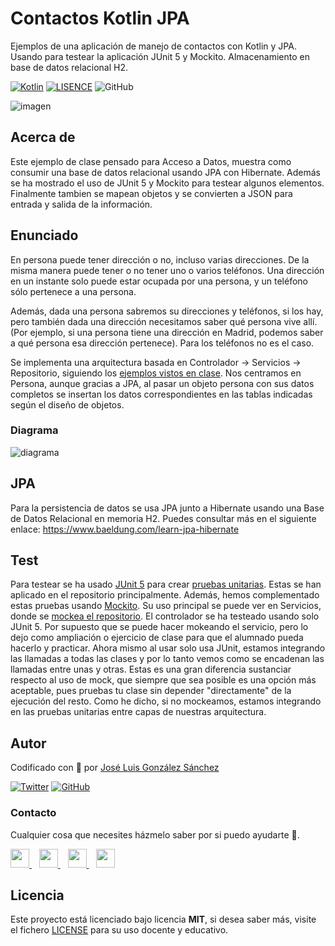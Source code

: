 # Contactos Kotlin JPA
Ejemplos de una aplicación de manejo de contactos con Kotlin y JPA. Usando para testear la aplicación JUnit 5 y Mockito. Almacenamiento en base de datos relacional H2.

[![Kotlin](https://img.shields.io/badge/Code-Kotlin-blueviolet)](https://kotlinlang.org/)
[![LISENCE](https://img.shields.io/badge/Lisence-MIT-green)]()
![GitHub](https://img.shields.io/github/last-commit/joseluisgs/Contactos-Kotlin-JPA)


![imagen](https://www.adesso-mobile.de/wp-content/uploads/2021/02/kotlin-einfu%CC%88hrung.jpg)

## Acerca de
Este ejemplo de clase pensado para Acceso a Datos, muestra como consumir una base de datos relacional usando JPA con Hibernate. Además se ha mostrado el uso de JUnit 5 y Mockito para testear algunos elementos. Finalmente tambien se mapean objetos y se convierten a JSON para entrada y salida de la información.

## Enunciado
En persona puede tener dirección o no, incluso varias direcciones. De la misma manera puede tener o no tener uno o varios teléfonos. Una dirección en un instante solo puede estar ocupada por una persona, y un teléfono sólo pertenece a una persona.

Además, dada una persona sabremos su direcciones y teléfonos, si los hay, pero también dada una dirección necesitamos saber qué persona vive allí. (Por ejemplo, si una persona tiene una dirección en Madrid, podemos saber a qué persona esa dirección pertenece). Para los teléfonos no es el caso.

Se implementa una arquitectura basada en Controlador -> Servicios -> Repositorio, siguiendo los [ejemplos vistos en clase](https://github.com/joseluisgs?tab=repositories&q=blog&type=&language=&sort=). Nos centramos en Persona, aunque gracias a JPA, al pasar un objeto persona con sus datos completos se insertan los datos correspondientes en las tablas indicadas según el diseño de objetos.

### Diagrama
![diagrama](diagrams/diagram.png)

## JPA
Para la persistencia de datos se usa JPA junto a Hibernate usando una Base de Datos Relacional en memoria H2. Puedes consultar más en el siguiente enlace: https://www.baeldung.com/learn-jpa-hibernate

## Test
Para testear se ha usado [JUnit 5](https://junit.org/junit5/docs/current/user-guide/) para crear [pruebas unitarias](https://www.baeldung.com/junit-5). Estas se han aplicado en el repositorio principalmente.
Además, hemos complementado estas pruebas usando [Mockito](https://site.mockito.org/).
Su uso principal se puede ver en Servicios, donde se [mockea el repositorio](https://www.baeldung.com/mockito-series).
El controlador se ha testeado usando solo JUnit 5. Por supuesto que se puede hacer mokeando el servicio, pero lo dejo como ampliación o ejercicio de clase para que el alumnado pueda hacerlo y practicar. Ahora mismo al usar solo usa JUnit, estamos integrando las llamadas a todas las clases y por lo tanto vemos como se encadenan las llamadas entre unas y otras. Estas es una gran diferencia sustanciar respecto al uso de mock, que siempre que sea posible es una opción más aceptable, pues pruebas tu clase sin depender "directamente" de la ejecución del resto. Como he dicho, si no mockeamos, estamos integrando en las pruebas unitarias entre capas de nuestras arquitectura.


## Autor

Codificado con :sparkling_heart: por [José Luis González Sánchez](https://twitter.com/joseluisgonsan)

[![Twitter](https://img.shields.io/twitter/follow/joseluisgonsan?style=social)](https://twitter.com/joseluisgonsan)
[![GitHub](https://img.shields.io/github/followers/joseluisgs?style=social)](https://github.com/joseluisgs)

### Contacto
<p>
  Cualquier cosa que necesites házmelo saber por si puedo ayudarte 💬.
</p>
<p>
    <a href="https://twitter.com/joseluisgonsan" target="_blank">
        <img src="https://i.imgur.com/U4Uiaef.png" 
    height="30">
    </a> &nbsp;&nbsp;
    <a href="https://github.com/joseluisgs" target="_blank">
        <img src="https://cdn.iconscout.com/icon/free/png-256/github-153-675523.png" 
    height="30">
    </a> &nbsp;&nbsp;
    <a href="https://www.linkedin.com/in/joseluisgonsan" target="_blank">
        <img src="https://upload.wikimedia.org/wikipedia/commons/thumb/c/ca/LinkedIn_logo_initials.png/768px-LinkedIn_logo_initials.png" 
    height="30">
    </a>  &nbsp;&nbsp;
    <a href="https://joseluisgs.github.io/" target="_blank">
        <img src="https://joseluisgs.github.io/favicon.png" 
    height="30">
    </a>
</p>


## Licencia

Este proyecto está licenciado bajo licencia **MIT**, si desea saber más, visite el fichero [LICENSE](./LICENSE) para su uso docente y educativo.